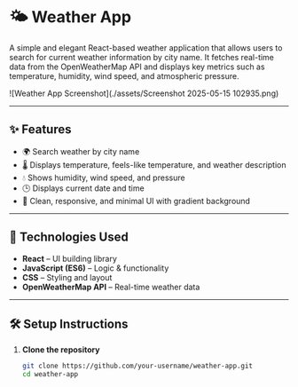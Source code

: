 # 🌤️ Weather App

A simple and elegant React-based weather application that allows users to search for current weather information by city name. It fetches real-time data from the OpenWeatherMap API and displays key metrics such as temperature, humidity, wind speed, and atmospheric pressure.

![Weather App Screenshot](./assets/Screenshot 2025-05-15 102935.png)

---

## ✨ Features

- 🌍 Search weather by city name
- 🌡️ Displays temperature, feels-like temperature, and weather description
- 💧 Shows humidity, wind speed, and pressure
- 🕒 Displays current date and time
- 🎨 Clean, responsive, and minimal UI with gradient background

---

## 🚀 Technologies Used

- **React** – UI building library
- **JavaScript (ES6)** – Logic & functionality
- **CSS** – Styling and layout
- **OpenWeatherMap API** – Real-time weather data

---

## 🛠️ Setup Instructions

1. **Clone the repository**
   ```bash
   git clone https://github.com/your-username/weather-app.git
   cd weather-app
